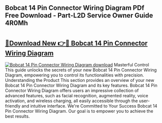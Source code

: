 ## Bobcat 14 Pin Connector Wiring Diagram PDf Free Download - Part-L2D Service Owner Guide 4R0Mh

# <h2><a href="http://dft0yst.blite.top/?on=Bobcat+14+Pin+Connector+Wiring+Diagram">🔗Download New 👉🔴 Bobcat 14 Pin Connector Wiring Diagram</a></h2>

[![Bobcat 14 Pin Connector Wiring Diagram download](https://i.imgur.com/lujVjoI.png)](http://dft0yst.blite.top/?on=Bobcat+14+Pin+Connector+Wiring+Diagram)
Masterful Control This guide unlocks the secrets of your new Bobcat 14 Pin Connector Wiring Diagram, empowering you to control its functionalities with precision. Understanding the Product This section provides an overview of your new Bobcat 14 Pin Connector Wiring Diagram and its key features. Bobcat 14 Pin Connector Wiring Diagram offers users an impressive collection of advanced features, such as facial recognition, augmented reality, voice activation, and wireless charging, all easily accessible through the user-friendly and intuitive interface. We're Committed to Your Success Bobcat 14 Pin Connector Wiring Diagram. Our goal is to empower you to achieve the best results.

